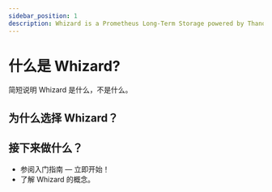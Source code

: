 ```yaml
---
sidebar_position: 1
description: Whizard is a Prometheus Long-Term Storage powered by Thanos
---
```


# 什么是 Whizard?

简短说明 Whizard 是什么，不是什么。

## 为什么选择 Whizard？

## 接下来做什么？

- 参阅入门指南 — 立即开始！
- 了解 Whizard 的概念。
